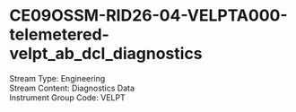 # CE09OSSM-RID26-04-VELPTA000-telemetered-velpt_ab_dcl_diagnostics

Stream Type: Engineering<br>
Stream Content: Diagnostics Data<br>
Instrument Group Code: VELPT<br>
